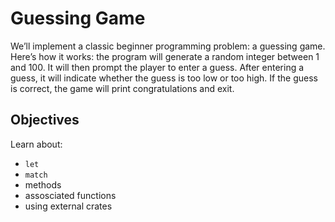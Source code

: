 # Guessing Game

We’ll implement a classic beginner programming problem: a guessing game. Here’s how it works: the program will generate a random integer between 1 and 100. It will then prompt the player to enter a guess. After entering a guess, it will indicate whether the guess is too low or too high. If the guess is correct, the game will print congratulations and exit.

## Objectives

Learn about: 

- `let`
- `match`
- methods
- assosciated functions
- using external crates